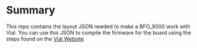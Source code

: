 # Summary
This repo contains the layout JSON needed to make a BFO_9000 work with Vial.  You can use this JSON to compile the firmware for the board using the steps found on the [Vial Website](https://get.vial.today/docs/porting-to-vial.html)
